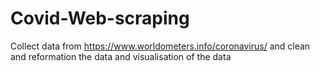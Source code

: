 # Covid-Web-scraping
Collect data from https://www.worldometers.info/coronavirus/ and clean and reformation the data and visualisation of the data

